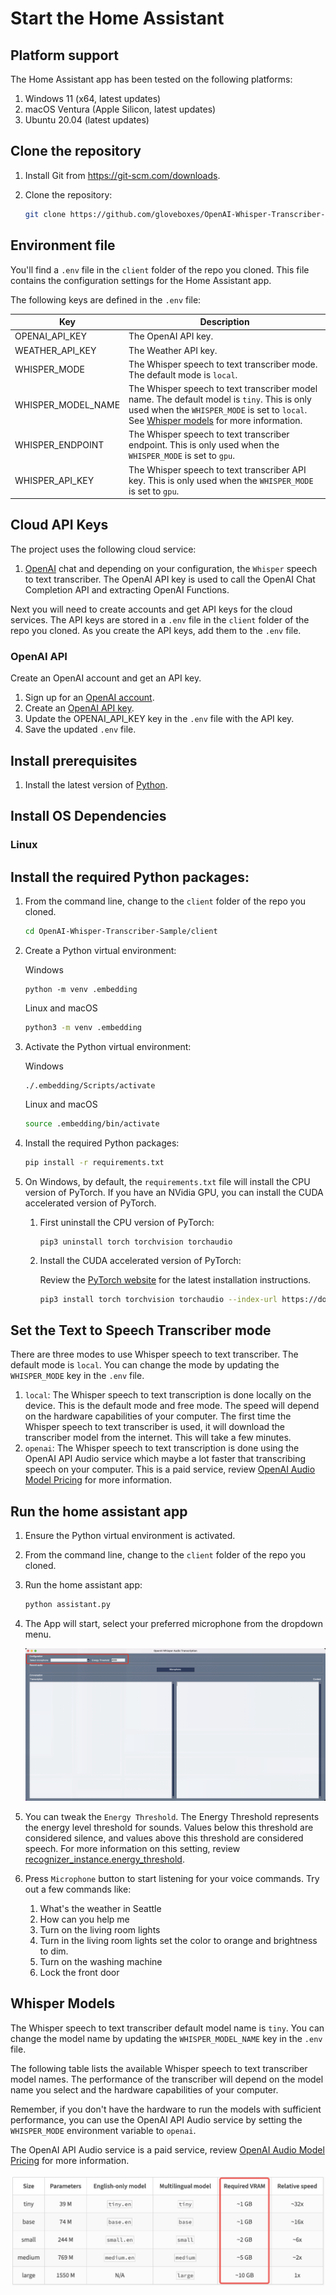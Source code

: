 # Start the Home Assistant

## Platform support

The Home Assistant app has been tested on the following platforms:

1. Windows 11 (x64, latest updates)
2. macOS Ventura (Apple Silicon, latest updates)
3. Ubuntu 20.04 (latest updates)

## Clone the repository

1. Install Git from https://git-scm.com/downloads.
2. Clone the repository:

    ```bash
    git clone https://github.com/gloveboxes/OpenAI-Whisper-Transcriber-Sample
    ```

## Environment file

You'll find a `.env` file in the `client` folder of the repo you cloned. This file contains the configuration settings for the Home Assistant app.

The following keys are defined in the `.env` file:

| Key | Description |
| --- | --- |
| OPENAI_API_KEY | The OpenAI API key. |
| WEATHER_API_KEY | The Weather API key. |
| WHISPER_MODE | The Whisper speech to text transcriber mode. The default mode is `local`.  |
| WHISPER_MODEL_NAME | The Whisper speech to text transcriber model name. The default model is `tiny`. This is only used when the `WHISPER_MODE` is set to `local`. See [Whisper models](#whisper-models) for more information. |
| WHISPER_ENDPOINT | The Whisper speech to text transcriber endpoint. This is only used when the `WHISPER_MODE` is set to `gpu`. |
| WHISPER_API_KEY | The Whisper speech to text transcriber API key. This is only used when the `WHISPER_MODE` is set to `gpu`. |


## Cloud API Keys

The project uses the following cloud service:

1. [OpenAI](https://platform.openai.com) chat and depending on your configuration, the `Whisper` speech to text transcriber. The OpenAI API key is used to call the OpenAI Chat Completion API and extracting OpenAI Functions.


Next you will need to create accounts and get API keys for the cloud services. The API keys are stored in a `.env` file in the `client` folder of the repo you cloned. As you create the API keys, add them to the `.env` file.

### OpenAI API

Create an OpenAI account and get an API key.

1. Sign up for an [OpenAI account](https://platform.openai.com).
2. Create an [OpenAI API key](https://platform.openai.com/account/api-keys).
3. Update the OPENAI_API_KEY key in the `.env` file with the API key.
4. Save the updated `.env` file.



## Install prerequisites

1. Install the latest version of [Python](https://www.python.org/downloads).

## Install OS Dependencies

### Linux




## Install the required Python packages:

1. From the command line, change to the `client` folder of the repo you cloned.

    ```bash
    cd OpenAI-Whisper-Transcriber-Sample/client
    ```

2. Create a Python virtual environment:

    Windows

    ```pwsh
    python -m venv .embedding
    ```

    Linux and macOS

    ```bash
    python3 -m venv .embedding
    ```

3. Activate the Python virtual environment:

    Windows

    ```pwsh
    ./.embedding/Scripts/activate
    ```

    Linux and macOS

    ```bash
    source .embedding/bin/activate
    ```

4. Install the required Python packages:

    ```bash
    pip install -r requirements.txt
    ```

5. On Windows, by default, the `requirements.txt` file will install the CPU version of PyTorch. If you have an NVidia GPU, you can install the CUDA accelerated version of PyTorch.

    1. First uninstall the CPU version of PyTorch:

        ```pwsh
        pip3 uninstall torch torchvision torchaudio
        ```

    2. Install the CUDA accelerated version of PyTorch:

        Review the [PyTorch website](https://pytorch.org/get-started/locally/) for the latest installation instructions.

        ```bash
        pip3 install torch torchvision torchaudio --index-url https://download.pytorch.org/whl/cu117
        ```

## Set the Text to Speech Transcriber mode

There are three modes to use Whisper speech to text transcriber. The default mode is `local`. You can change the mode by updating the `WHISPER_MODE` key in the `.env` file.

1. `local`: The Whisper speech to text transcription is done locally on the device. This is the default mode and free mode. The speed will depend on the hardware capabilities of your computer. The first time the Whisper speech to text transcriber is used, it will download the transcriber model from the internet. This will take a few minutes.
2. `openai`: The Whisper speech to text transcription is done using the OpenAI API Audio service which maybe a lot faster that transcribing speech on your computer. This is a paid service, review [OpenAI Audio Model Pricing](https://openai.com/pricing/) for more information.


## Run the home assistant app

1. Ensure the Python virtual environment is activated.
2. From the command line, change to the `client` folder of the repo you cloned.
3. Run the home assistant app:

    ```bash
    python assistant.py
    ```
4. The App will start, select your preferred microphone from the dropdown menu.

    ![Home Assistant](media/home_assistant.png)

5. You can tweak the `Energy Threshold`. The Energy Threshold represents the energy level threshold for sounds. Values below this threshold are considered silence, and values above this threshold are considered speech. For more information on this setting, review [recognizer_instance.energy_threshold](https://github.com/Uberi/speech_recognition/blob/master/reference/library-reference.rst#recognizer_instanceenergy_threshold--300---type-float).
6. Press `Microphone` button to start listening for your voice commands. Try out a few commands like:

    1. What's the weather in Seattle
    2. How can you help me
    3. Turn on the living room lights
    4. Turn in the living room lights set the color to orange and brightness to dim.
    5. Turn on the washing machine
    6. Lock the front door


## Whisper Models

The Whisper speech to text transcriber default model name is `tiny`. You can change the model name by updating the `WHISPER_MODEL_NAME` key in the `.env` file.

The following table lists the available Whisper speech to text transcriber model names. The performance of the transcriber will depend on the model name you select and the hardware capabilities of your computer. 

Remember, if you don't have the hardware to run the models with sufficient performance, you can use the OpenAI API Audio service by setting the `WHISPER_MODE` environment variable to `openai`. 

The OpenAI API Audio service is a paid service, review [OpenAI Audio Model Pricing](https://openai.com/pricing/) for more information.

![](media/whisper_model_selection.png)